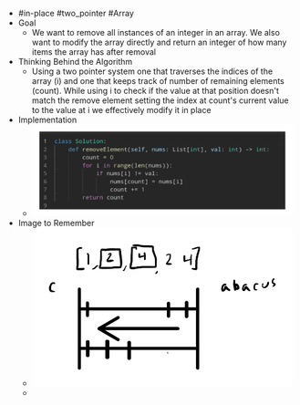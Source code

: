 - #in-place #two_pointer #Array
- Goal
	- We want to remove all instances of an integer in an array. We also want to modify the array directly and return an integer of how many items the array has after removal
- Thinking Behind the Algorithm
	- Using a two pointer system one that traverses the indices of the array (i) and one that keeps track of number of remaining elements (count). While using i to check if the value at that position doesn't match the remove element setting the index at count's current value to the value at i we effectively modify it in place
- Implementation
	- ![image.png](../assets/image_1757100118414_0.png)
- Image to Remember
	- ![image.png](../assets/image_1757100144292_0.png)
	-